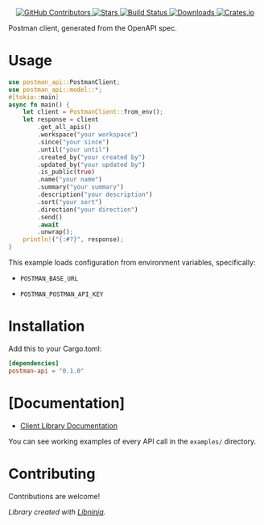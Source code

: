 <div id="top"></div>

<p align="center">
    <a href="https://github.com/libninjacom/postman-rs/graphs/contributors">
        <img src="https://img.shields.io/github/contributors/libninjacom/postman-rs.svg?style=flat-square" alt="GitHub Contributors" />
    </a>
    <a href="https://github.com/libninjacom/postman-rs/stargazers">
        <img src="https://img.shields.io/github/stars/libninjacom/postman-rs.svg?style=flat-square" alt="Stars" />
    </a>
    <a href="https://github.com/libninjacom/postman-rs/actions">
        <img src="https://img.shields.io/github/workflow/status/libninjacom/postman-rs/test?style=flat-square" alt="Build Status" />
    </a>
    
<a href="https://crates.io/crates/postman-api">
    <img src="https://img.shields.io/crates/d/postman-api?style=flat-square" alt="Downloads" />
</a>
<a href="https://crates.io/crates/postman-api">
    <img src="https://img.shields.io/crates/v/postman-api?style=flat-square" alt="Crates.io" />
</a>

</p>

Postman client, generated from the OpenAPI spec.

# Usage

```rust
use postman_api::PostmanClient;
use postman_api::model::*;
#[tokio::main]
async fn main() {
    let client = PostmanClient::from_env();
    let response = client
        .get_all_apis()
        .workspace("your workspace")
        .since("your since")
        .until("your until")
        .created_by("your created by")
        .updated_by("your updated by")
        .is_public(true)
        .name("your name")
        .summary("your summary")
        .description("your description")
        .sort("your sort")
        .direction("your direction")
        .send()
        .await
        .unwrap();
    println!("{:#?}", response);
}

```

This example loads configuration from environment variables, specifically:

* `POSTMAN_BASE_URL`

* `POSTMAN_POSTMAN_API_KEY`



# Installation

Add this to your Cargo.toml:

```toml
[dependencies]
postman-api = "0.1.0"
```


# [Documentation]



* [Client Library Documentation](https://docs.rs/postman-api)


You can see working examples of every API call in the `examples/` directory.

# Contributing

Contributions are welcome!

*Library created with [Libninja](https://www.libninja.com).*
